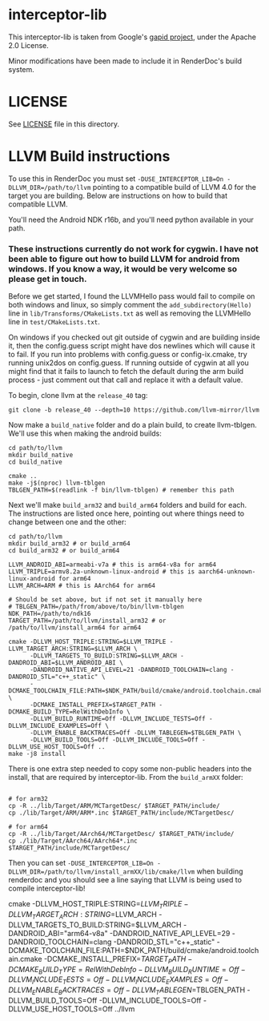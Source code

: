 # interceptor-lib

This interceptor-lib is taken from Google's [gapid project](https://github.com/google/gapid/tree/master/gapii/interceptor-lib), under the Apache 2.0 License.

Minor modifications have been made to include it in RenderDoc's build system.

# LICENSE

See [LICENSE](LICENSE) file in this directory.

# LLVM Build instructions

To use this in RenderDoc you must set `-DUSE_INTERCEPTOR_LIB=On -DLLVM_DIR=/path/to/llvm` pointing to a compatible build of LLVM 4.0 for the target you are building. Below are instructions on how to build that compatible LLVM.

You'll need the Android NDK r16b, and you'll need python available in your path.

### These instructions currently do not work for cygwin. I have not been able to figure out how to build LLVM for android from windows. If you know a way, it would be very welcome so please get in touch.

Before we get started, I found the LLVMHello pass would fail to compile on both windows and linux, so simply comment the `add_subdirectory(Hello)` line in `lib/Transforms/CMakeLists.txt` as well as removing the LLVMHello line in `test/CMakeLists.txt`.

On windows if you checked out git outside of cygwin and are building inside it, then the config.guess script might have dos newlines which will cause it to fail. If you run into problems with config.guess or config-ix.cmake, try running unix2dos on config.guess. If running outside of cygwin at all you might find that it fails to launch to fetch the default during the arm build process - just comment out that call and replace it with a default value.

To begin, clone llvm at the `release_40` tag:

```
git clone -b release_40 --depth=10 https://github.com/llvm-mirror/llvm
```

Now make a `build_native` folder and do a plain build, to create llvm-tblgen. We'll use this when making the android builds:

```
cd path/to/llvm
mkdir build_native
cd build_native

cmake ..
make -j$(nproc) llvm-tblgen
TBLGEN_PATH=$(readlink -f bin/llvm-tblgen) # remember this path
```

Next we'll make `build_arm32` and `build_arm64` folders and build for each. The instructions are listed once here, pointing out where things need to change between one and the other:


```
cd path/to/llvm
mkdir build_arm32 # or build_arm64
cd build_arm32 # or build_arm64

LLVM_ANDROID_ABI=armeabi-v7a # this is arm64-v8a for arm64
LLVM_TRIPLE=armv8.2a-unknown-linux-android # this is aarch64-unknown-linux-android for arm64
LLVM_ARCH=ARM # this is AArch64 for arm64

# Should be set above, but if not set it manually here
# TBLGEN_PATH=/path/from/above/to/bin/llvm-tblgen
NDK_PATH=/path/to/ndk16
TARGET_PATH=/path/to/llvm/install_arm32 # or /path/to/llvm/install_arm64 for arm64

cmake -DLLVM_HOST_TRIPLE:STRING=$LLVM_TRIPLE -LLVM_TARGET_ARCH:STRING=$LLVM_ARCH \
      -DLLVM_TARGETS_TO_BUILD:STRING=$LLVM_ARCH -DANDROID_ABI=$LLVM_ANDROID_ABI \
      -DANDROID_NATIVE_API_LEVEL=21 -DANDROID_TOOLCHAIN=clang -DANDROID_STL="c++_static" \
      -DCMAKE_TOOLCHAIN_FILE:PATH=$NDK_PATH/build/cmake/android.toolchain.cmake \
      -DCMAKE_INSTALL_PREFIX=$TARGET_PATH -DCMAKE_BUILD_TYPE=RelWithDebInfo \
      -DLLVM_BUILD_RUNTIME=Off -DLLVM_INCLUDE_TESTS=Off -DLLVM_INCLUDE_EXAMPLES=Off \
      -DLLVM_ENABLE_BACKTRACES=Off -DLLVM_TABLEGEN=$TBLGEN_PATH \
      -DLLVM_BUILD_TOOLS=Off -DLLVM_INCLUDE_TOOLS=Off -DLLVM_USE_HOST_TOOLS=Off ..
make -j8 install
```

There is one extra step needed to copy some non-public headers into the install, that are required by interceptor-lib. From the `build_armXX` folder:

```

# for arm32
cp -R ../lib/Target/ARM/MCTargetDesc/ $TARGET_PATH/include/
cp ./lib/Target/ARM/ARM*.inc $TARGET_PATH/include/MCTargetDesc/

# for arm64
cp -R ../lib/Target/AArch64/MCTargetDesc/ $TARGET_PATH/include/
cp ./lib/Target/AArch64/AArch64*.inc  $TARGET_PATH/include/MCTargetDesc/
```

Then you can set `-DUSE_INTERCEPTOR_LIB=On -DLLVM_DIR=/path/to/llvm/install_armXX/lib/cmake/llvm` when building renderdoc and you should see a line saying that LLVM is being used to compile interceptor-lib!





cmake -DLLVM_HOST_TRIPLE:STRING=$LLVM_TRIPLE -DLLVM_TARGET_ARCH:STRING=$LLVM_ARCH -DLLVM_TARGETS_TO_BUILD:STRING=$LLVM_ARCH -DANDROID_ABI="arm64-v8a" -DANDROID_NATIVE_API_LEVEL=29 -DANDROID_TOOLCHAIN=clang -DANDROID_STL="c++_static" -DCMAKE_TOOLCHAIN_FILE:PATH=$NDK_PATH/build/cmake/android.toolchain.cmake  -DCMAKE_INSTALL_PREFIX=$TARGET_PATH -DCMAKE_BUILD_TYPE=RelWithDebInfo -DLLVM_BUILD_RUNTIME=Off -DLLVM_INCLUDE_TESTS=Off -DLLVM_INCLUDE_EXAMPLES=Off -DLLVM_ENABLE_BACKTRACES=Off -DLLVM_TABLEGEN=$TBLGEN_PATH -DLLVM_BUILD_TOOLS=Off -DLLVM_INCLUDE_TOOLS=Off -DLLVM_USE_HOST_TOOLS=Off ../llvm
